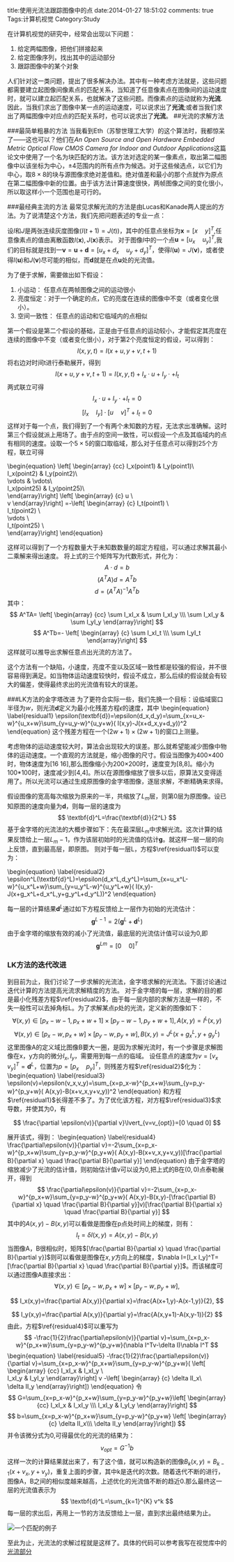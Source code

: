 title:使用光流法跟踪图像中的点
date:2014-01-27 18:51:02
comments: true 
Tags:计算机视觉
Category:Study

在计算机视觉的研究中，经常会出现以下问题：

1. 给定两幅图像，把他们拼接起来
2. 给定图像序列，找出其中的运动部分
3. 跟踪图像中的某个对象

人们针对这一类问题，提出了很多解决办法。其中有一种考虑方法就是，这些问题都需要建立起图像间像素点的匹配关系，当知道了任意像素点在图像间的运动速度时，就可以建立起匹配关系，也就解决了这些问题。而像素点的运动就称为**光流**.因此，当我们求出了图像中某一点的运动速度，可以说求出了**光流**;或者当我们求出了两幅图像中对应点的匹配关系时，也可以说求出了**光流**。
##光流的求解方法

###最简单粗暴的方法
当我看到Eth（苏黎世理工大学）的这个算法时，我都惊呆了——这也可以？他们在*An Open Source and Open Hardware Embedded Metric Optical Flow CMOS Camera for Indoor and Outdoor Applications*这篇论文中使用了一个名为块匹配的方法。该方法对选定的某一像素点，取出第二幅图像中以该坐标为中心，$\pm 4$范围内的所有点作为候选。对于这些候选点，以它们为中心，取$8 \times 8$的块与源图像求绝对差值和。绝对值差和最小的那个点就作为原点在第二幅图像中新的位置。由于该方法计算速度很快，两帧图像之间的变化很小，所以取这样小一个范围也是可行的。

###最经典主流的方法
最常见求解光流的方法是由Lucas和Kanade两人提出的方法。为了说清楚这个方法，我们先把问题表述的专业一点：

设$I$和$J$是两张连续灰度图像($I(t+1)=J(t)$)，其中的任意点坐标为$\textbf{x}=[x\quad y]^T$,任意像素点的值由离散函数$I(\textbf{x}),J(\textbf{x})$表示。 对于图像$I$中的一个点$\textbf{u}=[u_x\quad u_y]^T$,我们的目标就是找到一$\textbf{v}=\textbf{u}+\textbf{d}=[u_x+d_x\quad u_y+d_y]^T$，使得$I(\textbf{u})=J(\textbf{v})$，或者使得$I(\textbf{u})$和$J(\textbf{v})$尽可能的相似，而$\textbf{d}$就是在点$\textbf{u}$处的光流值。

为了便于求解，需要做出如下假设：
1. 小运动： 任意点在两帧图像之间的运动很小
2. 亮度恒定：对于一个确定的点，它的亮度在连续的图像中不变（或者变化很小）。
3. 空间一致性： 任意点的运动和它临域内的点相似

第一个假设是第二个假设的基础，正是由于任意点的运动较小，才能假定其亮度在连续的图像中不变（或者变化很小），对于第2个亮度恒定的假设，可以得到：
$$
I(x,y,t)=I(x+u,y+v,t+1)
$$
将右边对时间t进行泰勒展开，得到
$$
I(x+u,y+v,t+1)=I(x,y,t)+I_x \cdot u+I_y \cdot + I_t
$$
两式联立可得
$$
I_x \cdot u+I_y \cdot + I_t=0
$$
$$
[I_x\quad I_y]\cdot [u\quad  v]^T+I_t=0
$$
这样对于每一个点，我们得到了一个有两个未知数的方程，无法求出准确解。这时第三个假设就派上用场了。由于点的空间一致性，可以假设一个点及其临域内的点有相同的速度。设取一个$5\times 5$的窗口取临域，那么对于任意点可以得到25个方程，联立可得

\begin{equation}
\left[ \begin{array} {cc}
I_x(point1) & I_y(point1)\\\
I_x(point2) & I_y(point2)\\\
\vdots & \vdots\\\
I_x(point25) & I_y(point25)\\\
\end{array}\right]
\left[ \begin{array} {c}
u \\\
v
\end{array}\right]
=-\left[ \begin{array} {c}
I_t(point1) \\\
I_t(point2) \\\
\vdots \\\
I_t(point25) \\\
\end{array}\right]
\end{equation}

这样可以得到了一个方程数量大于未知数数量的超定方程组，可以通过求解其最小二乘解来得出速度。
将上式的三个矩阵写为代数形式，并化为：
$$
A\cdot d=b
$$
$$
(A^TA) d= A^Tb
$$
$$
d=(A^TA)^{-1}A^Tb
$$
其中：
$$
A^TA=
\left[ \begin{array} {cc}
\sum I_xI_x & \sum I_xI_y \\\
\sum I_xI_y & \sum I_yI_y
\end{array}\right]
$$
$$
A^Tb=-
\left[ \begin{array} {c}
\sum I_xI_t \\\
\sum I_yI_t
\end{array}\right]
$$
这样就可以推导出求解任意点出光流的方法了。

这个方法有一个缺陷，小速度，亮度不变以及区域一致性都是较强的假设，并不很容易得到满足。如当物体运动速度较快时，假设不成立，那么后续的假设就会有较大的偏差，使得最终求出的光流值有较大的误差。

###LK方法的金字塔改进
为了更符合实际一些，我们先换一个目标：设临域窗口半径为$w$，则光流$\textbf{d}$定义为最小化残差方程$\epsilon$的速度，其中
\begin{equation}
\label{residual1}
\epsilon(\textbf{d})=\epsilon(d_x,d_y)=\sum_{x=u_x-w}^{u_x+w}\sum_{y=u_y-w}^{u_y+w}( I(x,y)-J(x+d_x,y+d_y))^2
\end{equation}
这个残差方程在一个$(2w+1)\times(2w+1)$的窗口上测量。

考虑物体的运动速度较大时，算法会出现较大的误差。那么就希望能减少图像中物体的运动速度。一个直观的方法就是，缩小图像的尺寸。假设当图像为400×400时，物体速度为[16 16],那么图像缩小为200×200时，速度变为[8,8]。缩小为100*100时，速度减少到[4,4]。所以在源图像缩放了很多以后，原算法又变得适用了。所以光流可以通过生成原图像的金字塔图像，逐层求解，不断精确来求得。

假设图像的宽高每次缩放为原来的一半，共缩放了$L_m$层，则第0层为原图像。设已知原图的速度向量为$\textbf{d}$，则每一层的速度为
$$
\textbf{d}^L=\frac{\textbf{d}}{2^L}
$$
基于金字塔的光流法的大概步骤如下：先在最深层$L_m$中求解光流。这次计算的结果反馈给上一层$L_m-1$，作为该层初始时的光流值的估计$\textbf{g}$。就这样一层一层的向上反馈，直到最高层，即原图。
则对于每一层L，方程$\ref{residual1}$可以变为：

\begin{equation}
\label{residual2}
\epsilon^L(\textbf{d}^L)=\epsilon(d_x^L,d_y^L)=\sum_{x=u_x^L-w}^{u_x^L+w}\sum_{y=u_y^L-w}^{u_y^L+w}( I(x,y)-J(x+g_x^L+d_x^L,y+g_y^L+d_y^L))^2
\end{equation}

每一层的计算结果$\textbf{d}^L$通过如下方程反馈给上一层作为初始的光流估计：
$$
\textbf{g}^{L-1}=2(\textbf{g}^L+\textbf{d}^L)
$$
由于金字塔的缩放有效的减小了光流值，最底层的光流估计值可以设为0,即
$$
\textbf{g}^{Lm}=[0 \quad 0 ]^T
$$

### LK方法的迭代改进
到目前为止，我们讨论了一步求解的光流法，金字塔求解的光流法。下面讨论通过迭代计算的方法提高光流求解精度的方法。
对于金字塔的每一层，求解的目的都是最小化残差方程$\ref{residual2}$，由于每一层内部的求解方法是一样的，不失一般性可以去掉角标L。为了求解某点p处的光流，定义新的图像如下：
$$
\forall (x,y) \in [p_x-w-1,p_x+w+1]\times[p_y-w-1,p_y+w+1], A(x,y)=I^L(x,y)
$$
$$
\forall (x,y) \in [p_x-w,p_x+w]\times[p_y-w,p_y+w], B(x,y)=J^L(x+g_x^L,y+g_y^L)
$$
这里图像A的定义域比图像B要大一圈，是因为求解光流时，有一个步骤是求解图像在x，y方向的微分$I_x,I_y$，需要用到每一点的临域。
设任意点的速度为$v=[v_x \quad v_y]^T=\textbf{d}^L$，位置为$p=[p_x \quad p_y]^T$，则残差方程$\ref{residual2}$化为：
\begin{equation}
\label{residual3}
\epsilon(v)=\epsilon(v_x,v_y)=\sum_{x=p_x-w}^{p_x+w}\sum_{y=p_y-w}^{p_y+w}( A(x,y)-B(x+v_x,y+v_y))^2
\end{equation}
和方程$\ref{residual1}$长得差不多了。为了优化该方程，对方程$\ref{residual3}$求导数，并使其为0，有

$$
\frac{\partial \epsilon(v)}{\partial v}\lvert_{v=v_{opt}}=[0 \quad 0]
$$

展开该式，得到：
\begin{equation}
\label{residual4}
\frac{\partial\epsilon(v)}{\partial v}=-2\sum_{x=p_x-w}^{p_x+w}\sum_{y=p_y-w}^{p_y+w}( A(x,y)-B(x+v_x,y+v_y))[\frac{\partial B}{\partial x} \quad \frac{\partial B}{\partial y}]
\end{equation}
由于金字塔的缩放减少了光流的估计值，则初始估计值v可以设为0,把上式的B在$(0,0)$点泰勒展开，得到
$$
\frac{\partial\epsilon(v)}{\partial v}=-2\sum_{x=p_x-w}^{p_x+w}\sum_{y=p_y-w}^{p_y+w}( A(x,y)-B(x,y)-[\frac{\partial B}{\partial x} \quad \frac{\partial B}{\partial y}]v)[\frac{\partial B}{\partial x} \quad \frac{\partial B}{\partial y}]
$$
其中的$A(x,y)-B(x,y)$可以看做是图像在p点处时间上的梯度，则有：
$$
I_t=\delta I(x,y)=A(x,y)-B(x,y)
$$
当图像A，B很相似时，矩阵$[\frac{\partial B}{\partial x} \quad \frac{\partial B}{\partial y}]$则可以看做是图像在$x,y$方向上的梯度，$\nabla I=[I_x I_y]^T=[\frac{\partial B}{\partial x} \quad \frac{\partial B}{\partial y}]$。而该梯度可以通过图像A直接求出：
$$
\forall (x,y) \in [p_x-w,p_x+w]\times[p_y-w,p_y+w],
$$

$$
I_x(x,y)=\frac{\partial A(x,y)}{\partial x}=\frac{A(x+1,y)-A(x-1,y)}{2},
$$

$$
I_y(x,y)=\frac{\partial A(x,y)}{\partial y}=\frac{A(x,y+1)-A(x,y-1)}{2}
$$
由此，方程$\ref{residual4}$可以重写为
$$
-\frac{1}{2}\frac{\partial\epsilon(v)}{\partial v}=\sum_{x=p_x-w}^{p_x+w}\sum_{y=p_y-w}^{p_y+w}(\nabla I^Tv-\delta I)\nabla I^T
$$
\begin{equation}
\label{residual5}
-\frac{1}{2}\frac{\partial\epsilon(v)}{\partial v}=\sum_{x=p_x-w}^{p_x+w}\sum_{y=p_y-w}^{p_y+w}(
\left[ \begin{array} {cc}
 I_xI_x &  I_xI_y \\\
 I_xI_y &  I_yI_y
\end{array}\right] v
-\left[ \begin{array} {c}
\delta II_x\\\
\delta II_y 
\end{array}\right])
\end{equation}
令
$$
G=\sum_{x=p_x-w}^{p_x+w}\sum_{y=p_y-w}^{p_y+w}\left[ \begin{array} {cc}
 I_xI_x &  I_xI_y \\\
 I_xI_y &  I_yI_y
\end{array}\right]
$$
$$
b=\sum_{x=p_x-w}^{p_x+w}\sum_{y=p_y-w}^{p_y+w}
\left[ \begin{array} {c}
\delta II_x\\\
\delta II_y 
\end{array}\right])
$$
并令该微分式为0,可得最优化的光流的结果为：
$$
v_{opt}=G^{-1}b
$$
这样一次的计算结果就出来了，有了这个值，就可以构造新的图像$B_k(x,y)=B_{k-1}(x+v_x,y+v_y)$，重复上面的步骤，其中k是迭代的次数。随着迭代不断的进行，图像A，B之间的相似度越来越高，上述优化的光流值不断的趋近0.那么最终这一层的光流值表示为
$$
\textbf{d}^L=\sum_{k=1}^{K} v^k
$$
每一层的求出后，再用上一节的方法反馈给上一层，直到求出最终结果为止。

![一个匹配的例子](/image/corr1.pgm)

至此为止，光流法的求解过程就是这样了。具体的代码可以参考我写在视觉库中的[光流部分](https://github.com/zycet/iTRLib/blob/master/itrvision/feature/lktracker.cc)
